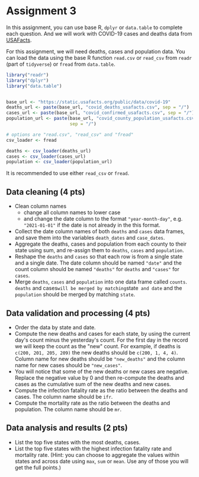 # Assignment 3

In this assignment, you can use base R, `dplyr` or `data.table` to complete each
question. And we will work with COVID-19 cases and deaths data from [USAFacts](https://usafacts.org/visualizations/coronavirus-covid-19-spread-map/).

For this assignment, we will need deaths, cases and population data.
You can load the data using the base R function `read.csv` or `read_csv` from
`readr` (part of `tidyverse`) or `fread` from `data.table`.
```R
library("readr")
library("dplyr")
library("data.table")


base_url <- "https://static.usafacts.org/public/data/covid-19"
deaths_url <- paste(base_url, "covid_deaths_usafacts.csv", sep = "/")
cases_url <- paste(base_url, "covid_confirmed_usafacts.csv", sep = "/")
population_url <- paste(base_url, "covid_county_population_usafacts.csv",
                        sep = "/")

# options are "read.csv", "read_csv" and "fread"
csv_loader <- fread

deaths <- csv_loader(deaths_url)
cases <- csv_loader(cases_url)
population <- csv_loader(population_url)
```
It is recommended to use either `read_csv` or `fread`.


## Data cleaning (4 pts)
* Clean column names
  * change all column names to lower case
  * and change the date column to the format `"year-month-day"`,
  e.g. `"2021-01-01"` if the date is not already in the this format.
* Collect the date column names of both `deaths` and `cases` data frames, and
  save them into the variables `death_dates` and `case_dates`.
* Aggregate the deaths, cases and population from each county to their state
  using sum, and re-assign them to `deaths`, `cases` and `population`.
* Reshape the `deaths` and `cases` so that each row is from a single state and a
  single date. The date column should be named `"date"` and the count column should
  be named `"deaths"` for `deaths` and `"cases"` for `cases`.
* Merge `deaths`, `cases` and `population` into one data frame called `counts`.
  `deaths` and cases` will be merged by matching `state` and date` and the `population`
  should be merged by matching `state`.


## Data validation and processing (4 pts)
* Order the data by state and date.
* Compute the new deaths and cases for each state, by using the current day's
  count minus the yesterday's count. For the first day in the record we will keep
  the count as the "new" count. For example, if deaths is `c(200, 201, 205, 209)`
  the new deaths should be `c(200, 1, 4, 4)`. Column name for new deaths should be
  `"new_deaths"` and the column name for new cases should be `"new_cases"`.
* You will notice that some of the new deaths or new cases are negative. Replace
  the negative value by 0 and then re-compute the deaths and cases as the cumulative
  sum of the new deaths and new cases.
* Compute the infection fatality rate as the ratio between the deaths and cases.
  The column name should be `ifr`.
* Compute the mortality rate as the ratio between the deaths and population.
  The column name should be `mr`.


## Data analysis and results (2 pts)
* List the top five states with the most deaths, cases.
* List the top five states with the highest infection fatality rate and mortality rate.
(Hint: you can choose to aggregate the values within states and across date using `max`, `sum` or `mean`.
Use any of those you will get the full points.)
